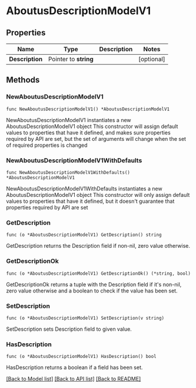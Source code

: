 # AboutusDescriptionModelV1

## Properties

Name | Type | Description | Notes
------------ | ------------- | ------------- | -------------
**Description** | Pointer to **string** |  | [optional] 

## Methods

### NewAboutusDescriptionModelV1

`func NewAboutusDescriptionModelV1() *AboutusDescriptionModelV1`

NewAboutusDescriptionModelV1 instantiates a new AboutusDescriptionModelV1 object
This constructor will assign default values to properties that have it defined,
and makes sure properties required by API are set, but the set of arguments
will change when the set of required properties is changed

### NewAboutusDescriptionModelV1WithDefaults

`func NewAboutusDescriptionModelV1WithDefaults() *AboutusDescriptionModelV1`

NewAboutusDescriptionModelV1WithDefaults instantiates a new AboutusDescriptionModelV1 object
This constructor will only assign default values to properties that have it defined,
but it doesn't guarantee that properties required by API are set

### GetDescription

`func (o *AboutusDescriptionModelV1) GetDescription() string`

GetDescription returns the Description field if non-nil, zero value otherwise.

### GetDescriptionOk

`func (o *AboutusDescriptionModelV1) GetDescriptionOk() (*string, bool)`

GetDescriptionOk returns a tuple with the Description field if it's non-nil, zero value otherwise
and a boolean to check if the value has been set.

### SetDescription

`func (o *AboutusDescriptionModelV1) SetDescription(v string)`

SetDescription sets Description field to given value.

### HasDescription

`func (o *AboutusDescriptionModelV1) HasDescription() bool`

HasDescription returns a boolean if a field has been set.


[[Back to Model list]](../README.md#documentation-for-models) [[Back to API list]](../README.md#documentation-for-api-endpoints) [[Back to README]](../README.md)



